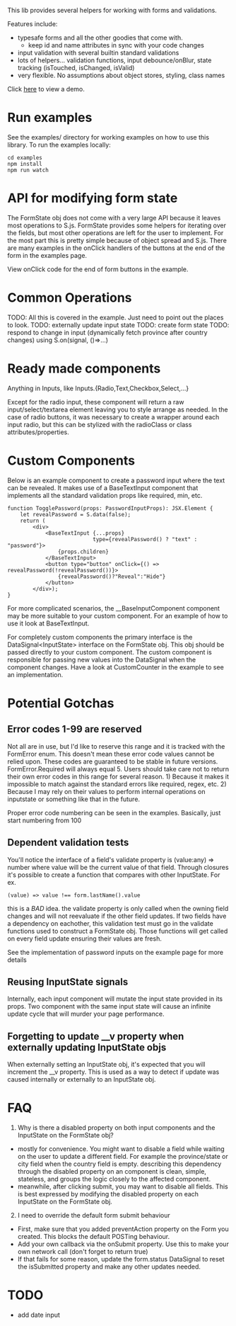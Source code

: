 This lib provides several helpers for working with forms and validations.

Features include:
- typesafe forms and all the other goodies that come with. 
    - keep id and name attributes in sync with your code changes
- input validation with several builtin standard validations
- lots of helpers... validation functions, input debounce/onBlur, state tracking (isTouched, isChanged, isValid)  
- very flexible. No assumptions about object stores, styling, class names 

Click [here](https://derekhawker.github.io/surplus-forms/) to view a demo.   

# Run examples #
See the examples/ directory for working examples on how to use this library. 
To run the examples locally:
    
    cd examples
    npm install
    npm run watch
     

# API for modifying form state
The FormState obj does not come with a very large API because it leaves most operations to S.js. FormState provides some 
helpers for iterating over the fields, but most other operations are left for the user to implement. For the most part 
this is pretty simple because of object spread and S.js. There are many examples in the onClick handlers of the
buttons at the end of the form in the examples page. 

View onClick code for the end of form buttons in the example.

# Common Operations

TODO: All this is covered in the example. Just need to point out the places to look.
TODO: externally update input state
TODO: create form state
TODO: respond to change in input (dynamically fetch province after country changes) using S.on(signal, ()=>...)

# Ready made components 
Anything in Inputs, like Inputs.{Radio,Text,Checkbox,Select,...}

Except for the radio input, these component will return a raw input/select/textarea element leaving you to style
arrange as needed. In the case of radio buttons, it was necessary to create a wrapper around each input radio, 
but this can be stylized with the radioClass or class attributes/properties.

# Custom Components

Below is an example component to create a password input where the text can be revealed.
It makes use of a BaseTextInput component that implements all the standard validation props like required, min, etc.

```
function TogglePassword(props: PasswordInputProps): JSX.Element {
    let revealPassword = S.data(false);
    return (
        <div>
            <BaseTextInput {...props}
                           type={revealPassword() ? "text" : "password"}>
                {props.children}
            </BaseTextInput>
            <button type="button" onClick={() => revealPassword(!revealPassword())}>
                {revealPassword()?"Reveal":"Hide"}
            </button>
        </div>);
}
``` 

For more complicated scenarios, the __BaseInputComponent component may be more suitable to your custom component.
For an example of how to use it look at BaseTextInput. 

For completely custom components the primary interface is the DataSignal<InputState<T>> interface on the FormState obj. 
This obj should be passed directly to your custom component. The custom component is responsible for passing new values 
into the DataSignal when the component changes. Have a look at CustomCounter in the example to see an implementation.

# Potential Gotchas

## Error codes 1-99 are reserved
Not all are in use, but I'd like to reserve this range and it is tracked with the FormError enum. 
This doesn't mean these error code values cannot be relied upon. These codes are guaranteed to be stable 
in future versions. FormError.Required will always equal 5. Users should take care not to return their own error codes 
in this range for several reason. 1) Because it makes it impossible to match against the standard errors like 
required, regex, etc. 2) Because I may rely on their values to perform internal operations on inputstate or 
something like that in the future. 

Proper error code numbering can be seen in the examples. Basically, just start numbering from 100 

## Dependent validation tests 
You'll notice the interface of a field's validate property is (value:any) => number where value will be the current
value of that field. Through closures it's possible to create a function that compares with other InputState. For ex.
```
(value) => value !== form.lastName().value
```
this is a  *BAD* idea. the validate property is only called when the owning field changes and will not reevaluate if the 
other field updates. If two fields have a dependency on eachother, this validation test must go in the 
validate functions used to construct a FormState obj. Those functions will get called on every field update ensuring
their values are fresh.

See the implementation of password inputs on the example page for more details 

## Reusing InputState signals
Internally, each input component will mutate the input state provided in its props. 
Two component with the same input state will cause an infinite update cycle that will murder your page performance. 

## Forgetting to update __v property when externally updating InputState objs
When externally setting an InputState obj, it's expected that you will increment the __v property. This is used as 
a way to detect if update was caused internally or externally to an InputState obj.

# FAQ 
1. Why is there a disabled property on both input components and the InputState on the FormState obj?
- mostly for convenience. You might want to disable a field while waiting on the user to update a different field.
For example the province/state or city field when the country field is empty. describing this dependency through the 
disabled property on an  component is clean, simple, stateless, and groups the logic closely to the affected component.
- meanwhile, after clicking submit, you may want to disable all fields. This is best expressed by modifying the disabled
property on each InputState on the FormState obj.

2. I need to override the default form submit behaviour
- First, make sure that you added preventAction property on the Form you created. This blocks the default POSTing behaviour.
- Add your own callback via the onSubmit property. Use this to make your own network call (don't forget to return true)
- If that fails for some reason, update the form.status DataSignal to reset the isSubmitted property and make any
other updates needed. 

# TODO
- add date input